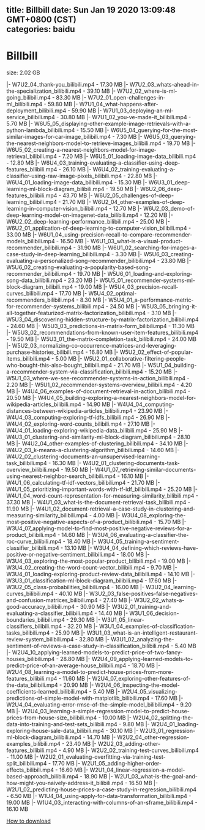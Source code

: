 
title: Billbill
date: Sun Jan 19 2020 13:09:48 GMT+0800 (CST)    
categories: baidu
---

# Billbill
size: 2.02 GB
 
 
|- W7U2_04_thank-you_bilibili.mp4 - 17.30 MB
|- W7U2_03_whats-ahead-in-the-specialization_bilibili.mp4 - 39.10 MB
|- W7U2_02_where-is-ml-going_bilibili.mp4 - 83.30 MB
|- W7U2_01_open-challenges-in-ml_bilibili.mp4 - 59.80 MB
|- W7U1_04_what-happens-after-deployment_bilibili.mp4 - 59.90 MB
|- W7U1_03_deploying-an-ml-service_bilibili.mp4 - 30.80 MB
|- W7U1_02_you-ve-made-it_bilibili.mp4 - 5.70 MB
|- W6U5_05_displaying-other-example-image-retrievals-with-a-python-lambda_bilibili.mp4 - 15.50 MB
|- W6U5_04_querying-for-the-most-similar-images-for-car-image_bilibili.mp4 - 7.30 MB
|- W6U5_03_querying-the-nearest-neighbors-model-to-retrieve-images_bilibili.mp4 - 19.70 MB
|- W6U5_02_creating-a-nearest-neighbors-model-for-image-retrieval_bilibili.mp4 - 7.20 MB
|- W6U5_01_loading-image-data_bilibili.mp4 - 12.80 MB
|- W6U4_03_training-evaluating-a-classifier-using-deep-features_bilibili.mp4 - 26.10 MB
|- W6U4_02_training-evaluating-a-classifier-using-raw-image-pixels_bilibili.mp4 - 22.80 MB
|- W6U4_01_loading-image-data_bilibili.mp4 - 15.30 MB
|- W6U3_01_deep-learning-ml-block-diagram_bilibili.mp4 - 19.50 MB
|- W6U2_06_deep-features_bilibili.mp4 - 43.70 MB
|- W6U2_05_challenges-of-deep-learning_bilibili.mp4 - 21.70 MB
|- W6U2_04_other-examples-of-deep-learning-in-computer-vision_bilibili.mp4 - 12.70 MB
|- W6U2_03_demo-of-deep-learning-model-on-imagenet-data_bilibili.mp4 - 12.20 MB
|- W6U2_02_deep-learning-performance_bilibili.mp4 - 25.00 MB
|- W6U2_01_application-of-deep-learning-to-computer-vision_bilibili.mp4 - 33.00 MB
|- W6U1_04_using-precision-recall-to-compare-recommender-models_bilibili.mp4 - 16.50 MB
|- W6U1_03_what-is-a-visual-product-recommender_bilibili.mp4 - 31.90 MB
|- W6U1_02_searching-for-images-a-case-study-in-deep-learning_bilibili.mp4 - 3.30 MB
|- W5U6_03_creating-evaluating-a-personalized-song-recommender_bilibili.mp4 - 23.80 MB
|- W5U6_02_creating-evaluating-a-popularity-based-song-recommender_bilibili.mp4 - 19.70 MB
|- W5U6_01_loading-and-exploring-song-data_bilibili.mp4 - 23.20 MB
|- W5U5_01_recommender-systems-ml-block-diagram_bilibili.mp4 - 19.00 MB
|- W5U4_03_precision-recall-curves_bilibili.mp4 - 17.70 MB
|- W5U4_02_optimal-recommenders_bilibili.mp4 - 8.30 MB
|- W5U4_01_a-performance-metric-for-recommender-systems_bilibili.mp4 - 24.50 MB
|- W5U3_05_bringing-it-all-together-featurized-matrix-factorization_bilibili.mp4 - 3.10 MB
|- W5U3_04_discovering-hidden-structure-by-matrix-factorization_bilibili.mp4 - 24.60 MB
|- W5U3_03_predictions-in-matrix-form_bilibili.mp4 - 11.30 MB
|- W5U3_02_recommendations-from-known-user-item-features_bilibili.mp4 - 19.50 MB
|- W5U3_01_the-matrix-completion-task_bilibili.mp4 - 24.00 MB
|- W5U2_03_normalizing-co-occurrence-matrices-and-leveraging-purchase-histories_bilibili.mp4 - 16.80 MB
|- W5U2_02_effect-of-popular-items_bilibili.mp4 - 5.00 MB
|- W5U2_01_collaborative-filtering-people-who-bought-this-also-bought_bilibili.mp4 - 21.70 MB
|- W5U1_04_building-a-recommender-system-via-classification_bilibili.mp4 - 15.20 MB
|- W5U1_03_where-we-see-recommender-systems-in-action_bilibili.mp4 - 2.20 MB
|- W5U1_02_recommender-systems-overview_bilibili.mp4 - 4.20 MB
|- W4U4_06_examples-of-document-retrieval-in-action_bilibili.mp4 - 20.50 MB
|- W4U4_05_building-exploring-a-nearest-neighbors-model-for-wikipedia-articles_bilibili.mp4 - 14.90 MB
|- W4U4_04_computing-distances-between-wikipedia-articles_bilibili.mp4 - 23.90 MB
|- W4U4_03_computing-exploring-tf-idfs_bilibili.mp4 - 26.90 MB
|- W4U4_02_exploring-word-counts_bilibili.mp4 - 27.10 MB
|- W4U4_01_loading-exploring-wikipedia-data_bilibili.mp4 - 25.90 MB
|- W4U3_01_clustering-and-similarity-ml-block-diagram_bilibili.mp4 - 28.10 MB
|- W4U2_04_other-examples-of-clustering_bilibili.mp4 - 34.10 MB
|- W4U2_03_k-means-a-clustering-algorithm_bilibili.mp4 - 14.60 MB
|- W4U2_02_clustering-documents-an-unsupervised-learning-task_bilibili.mp4 - 16.30 MB
|- W4U2_01_clustering-documents-task-overview_bilibili.mp4 - 19.50 MB
|- W4U1_07_retrieving-similar-documents-using-nearest-neighbor-search_bilibili.mp4 - 16.10 MB
|- W4U1_06_calculating-tf-idf-vectors_bilibili.mp4 - 21.70 MB
|- W4U1_05_prioritizing-important-words-with-tf-idf_bilibili.mp4 - 25.20 MB
|- W4U1_04_word-count-representation-for-measuring-similarity_bilibili.mp4 - 37.30 MB
|- W4U1_03_what-is-the-document-retrieval-task_bilibili.mp4 - 11.90 MB
|- W4U1_02_document-retrieval-a-case-study-in-clustering-and-measuring-similarity_bilibili.mp4 - 4.00 MB
|- W3U4_08_exploring-the-most-positive-negative-aspects-of-a-product_bilibili.mp4 - 15.70 MB
|- W3U4_07_applying-model-to-find-most-positive-negative-reviews-for-a-product_bilibili.mp4 - 14.60 MB
|- W3U4_06_evaluating-a-classifier-the-roc-curve_bilibili.mp4 - 18.40 MB
|- W3U4_05_training-a-sentiment-classifier_bilibili.mp4 - 13.10 MB
|- W3U4_04_defining-which-reviews-have-positive-or-negative-sentiment_bilibili.mp4 - 18.00 MB
|- W3U4_03_exploring-the-most-popular-product_bilibili.mp4 - 19.00 MB
|- W3U4_02_creating-the-word-count-vector_bilibili.mp4 - 9.70 MB
|- W3U4_01_loading-exploring-product-review-data_bilibili.mp4 - 14.10 MB
|- W3U3_01_classification-ml-block-diagram_bilibili.mp4 - 17.60 MB
|- W3U2_05_class-probabilities_bilibili.mp4 - 16.00 MB
|- W3U2_04_learning-curves_bilibili.mp4 - 40.10 MB
|- W3U2_03_false-positives-false-negatives-and-confusion-matrices_bilibili.mp4 - 27.40 MB
|- W3U2_02_whats-a-good-accuracy_bilibili.mp4 - 30.90 MB
|- W3U2_01_training-and-evaluating-a-classifier_bilibili.mp4 - 14.40 MB
|- W3U1_06_decision-boundaries_bilibili.mp4 - 29.30 MB
|- W3U1_05_linear-classifiers_bilibili.mp4 - 32.20 MB
|- W3U1_04_examples-of-classification-tasks_bilibili.mp4 - 25.90 MB
|- W3U1_03_what-is-an-intelligent-restaurant-review-system_bilibili.mp4 - 32.80 MB
|- W3U1_02_analyzing-the-sentiment-of-reviews-a-case-study-in-classification_bilibili.mp4 - 5.40 MB
|- W2U4_10_applying-learned-models-to-predict-price-of-two-fancy-houses_bilibili.mp4 - 28.80 MB
|- W2U4_09_applying-learned-models-to-predict-price-of-an-average-house_bilibili.mp4 - 18.70 MB
|- W2U4_08_learning-a-model-to-predict-house-prices-from-more-features_bilibili.mp4 - 11.60 MB
|- W2U4_07_exploring-other-features-of-the-data_bilibili.mp4 - 20.90 MB
|- W2U4_06_inspecting-the-model-coefficients-learned_bilibili.mp4 - 5.40 MB
|- W2U4_05_visualizing-predictions-of-simple-model-with-matplotlib_bilibili.mp4 - 17.60 MB
|- W2U4_04_evaluating-error-rmse-of-the-simple-model_bilibili.mp4 - 9.20 MB
|- W2U4_03_learning-a-simple-regression-model-to-predict-house-prices-from-house-size_bilibili.mp4 - 10.00 MB
|- W2U4_02_splitting-the-data-into-training-and-test-sets_bilibili.mp4 - 9.80 MB
|- W2U4_01_loading-exploring-house-sale-data_bilibili.mp4 - 30.10 MB
|- W2U3_01_regression-ml-block-diagram_bilibili.mp4 - 14.70 MB
|- W2U2_04_other-regression-examples_bilibili.mp4 - 23.40 MB
|- W2U2_03_adding-other-features_bilibili.mp4 - 4.90 MB
|- W2U2_02_training-test-curves_bilibili.mp4 - 11.00 MB
|- W2U2_01_evaluating-overfitting-via-training-test-split_bilibili.mp4 - 17.70 MB
|- W2U1_05_adding-higher-order-effects_bilibili.mp4 - 16.60 MB
|- W2U1_04_linear-regression-a-model-based-approach_bilibili.mp4 - 18.90 MB
|- W2U1_03_what-is-the-goal-and-how-might-you-naively-address-it_bilibili.mp4 - 16.50 MB
|- W2U1_02_predicting-house-prices-a-case-study-in-regression_bilibili.mp4 - 6.50 MB
|- W1U4_04_using-apply-for-data-transformation_bilibili.mp4 - 19.00 MB
|- W1U4_03_interacting-with-columns-of-an-sframe_bilibili.mp4 - 16.10 MB

[How to download](https://bpcam.bemobtrk.com/go/2ceec3aa-1ca2-46d6-b9ff-aaa5c184517c?jno=1006)